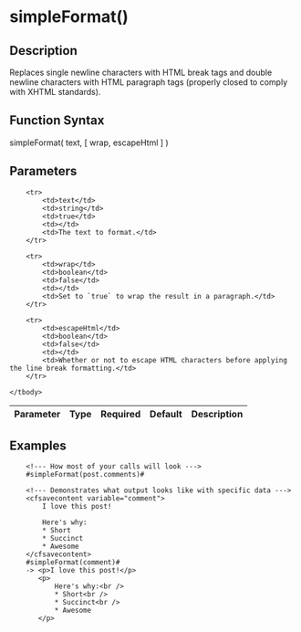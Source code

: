 # simpleFormat()

## Description
Replaces single newline characters with HTML break tags and double newline characters with HTML paragraph tags (properly closed to comply with XHTML standards).

## Function Syntax
simpleFormat( text, [ wrap, escapeHtml ] )


## Parameters
<table>
	<thead>
		<tr>
			<th>Parameter</th>
			<th>Type</th>
			<th>Required</th>
			<th>Default</th>
			<th>Description</th>
		</tr>
	</thead>
	<tbody>
		
		<tr>
			<td>text</td>
			<td>string</td>
			<td>true</td>
			<td></td>
			<td>The text to format.</td>
		</tr>
		
		<tr>
			<td>wrap</td>
			<td>boolean</td>
			<td>false</td>
			<td></td>
			<td>Set to `true` to wrap the result in a paragraph.</td>
		</tr>
		
		<tr>
			<td>escapeHtml</td>
			<td>boolean</td>
			<td>false</td>
			<td></td>
			<td>Whether or not to escape HTML characters before applying the line break formatting.</td>
		</tr>
		
	</tbody>
</table>


## Examples
	
		<!--- How most of your calls will look --->
		#simpleFormat(post.comments)#

		<!--- Demonstrates what output looks like with specific data --->
		<cfsavecontent variable="comment">
			I love this post!

			Here's why:
			* Short
			* Succinct
			* Awesome
		</cfsavecontent>
		#simpleFormat(comment)#
		-> <p>I love this post!</p>
		   <p>
		       Here's why:<br />
			   * Short<br />
			   * Succinct<br />
			   * Awesome
		   </p>
